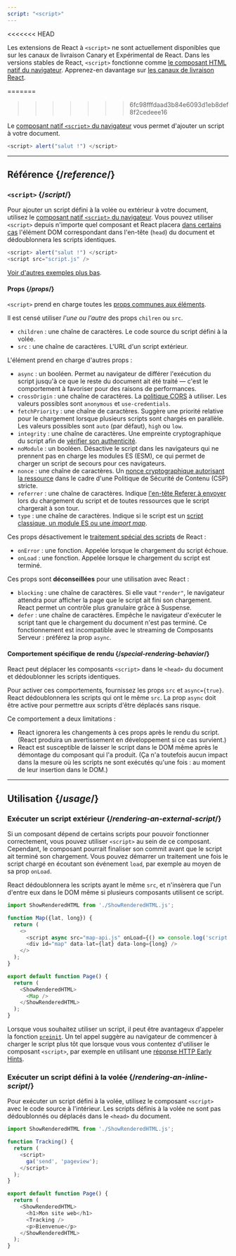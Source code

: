 ```yaml
---
script: "<script>"
---
```


<<<<<<< HEAD
<Canary>

Les extensions de React à `<script>` ne sont actuellement disponibles que sur les canaux de livraison Canary et Expérimental de React. Dans les versions stables de React, `<script>` fonctionne comme [le composant HTML natif du navigateur](/reference/react-dom/components#all-html-components). Apprenez-en davantage sur [les canaux de livraison React](/community/versioning-policy#all-release-channels).

</Canary>

=======
>>>>>>> 6fc98fffdaad3b84e6093d1eb8def8f2cedeee16
<Intro>

Le [composant natif `<script>` du navigateur](https://developer.mozilla.org/fr/docs/Web/HTML/Element/script) vous permet d'ajouter un script à votre document.

```js
<script> alert("salut !") </script>
```

</Intro>

<InlineToc />

---

## Référence {/*reference*/}

### `<script>` {/*script*/}

Pour ajouter un script défini à la volée ou extérieur à votre document, utilisez le [composant natif `<script>` du navigateur](https://developer.mozilla.org/fr/docs/Web/HTML/Element/script). Vous pouvez utiliser `<script>` depuis n'importe quel composant et React placera [dans certains cas](#special-rendering-behavior) l'élément DOM correspondant dans l'en-tête (`head`) du document et dédoublonnera les scripts identiques.

```js
<script> alert("salut !") </script>
<script src="script.js" />
```

[Voir d'autres exemples plus bas](#usage).

#### Props {/*props*/}

`<script>` prend en charge toutes les [props communes aux éléments](/reference/react-dom/components/common#props).

Il est censé utiliser *l'une ou l'autre* des props `chilren` ou `src`.

* `children` : une chaîne de caractères. Le code source du script défini à la volée.
* `src` : une chaîne de caractères. L'URL d'un script extérieur.

L'élément prend en charge d'autres props :

* `async` : un booléen. Permet au navigateur de différer l'exécution du script jusqu'à ce que le reste du document ait été traité — c'est le comportement à favoriser pour des raisons de performances.
*  `crossOrigin` : une chaîne de caractères. La [politique CORS](https://developer.mozilla.org/docs/Web/HTML/Attributes/crossorigin) à utiliser. Les valeurs possibles sont `anonymous` et `use-credentials`.
* `fetchPriority` : une chaîne de caractères. Suggère une priorité relative pour le chargement lorsque plusieurs scripts sont chargés en parallèle. Les valeurs possibles sont `auto` (par défaut), `high` ou `low`.
* `integrity` : une chaîne de caractères. Une empreinte cryptographique du script afin de [vérifier son authenticité](https://developer.mozilla.org/fr/docs/Web/Security/Subresource_Integrity).
* `noModule` : un booléen. Désactive le script dans les navigateurs qui ne prennent pas en charge les modules ES (ESM), ce qui permet de charger un script de secours pour ces navigateurs.
* `nonce` : une chaîne de caractères. Un [nonce cryptographique autorisant la ressource](https://developer.mozilla.org/fr/docs/Web/HTML/Global_attributes/nonce) dans le cadre d'une Politique de Sécurité de Contenu (CSP) stricte.
* `referrer` : une chaîne de caractères. Indique [l'en-tête Referer à envoyer](https://developer.mozilla.org/docs/Web/HTML/Element/script#referrerpolicy) lors du chargement du script et de toutes ressources que le script chargerait à son tour.
* `type` : une chaîne de caractères. Indique si le script est un [script classique, un module ES ou une *import map*](https://developer.mozilla.org/fr/docs/Web/HTML/Element/script/type).

Ces props désactivement le [traitement spécial des scripts](#special-rendering-behavior) de React :

* `onError` : une fonction. Appelée lorsque le chargement du script échoue.
* `onLoad` : une fonction. Appelée lorsque le chargement du script est terminé.

Ces props sont **déconseillées** pour une utilisation avec React :

* `blocking` : une chaîne de caractères. Si elle vaut `"render"`, le navigateur attendra pour afficher la page que le script ait fini son chargement.  React permet un contrôle plus granulaire grâce à Suspense.
* `defer` : une chaîne de caractères. Empêche le navigateur d'exécuter le script tant que le chargement du document n'est pas terminé.  Ce fonctionnement est incompatible avec le streaming de Composants Serveur : préférez la prop `async`.

#### Comportement spécifique de rendu {/*special-rendering-behavior*/}

React peut déplacer les composants `<script>` dans le `<head>` du document et dédoublonner les scripts identiques.

Pour activer ces comportements, fournissez les props `src` et `async={true}`.  React dédoublonnera les scripts qui ont le même `src`.  La prop `async` doit être active pour permettre aux scripts d'être déplacés sans risque.

Ce comportement a deux limitations :

* React ignorera les changements à ces props après le rendu du script. (React produira un avertissement en développement si ce cas survient.)
* React est susceptible de laisser le script dans le DOM même après le démontage du composant qui l'a produit. (Ça n'a toutefois aucun impact dans la mesure où les scripts ne sont exécutés qu'une fois : au moment de leur insertion dans le DOM.)

---

## Utilisation {/*usage*/}

### Exécuter un script extérieur {/*rendering-an-external-script*/}

Si un composant dépend de certains scripts pour pouvoir fonctionner correctement, vous pouvez utiliser `<script>` au sein de ce composant. Cependant, le composant pourrait finaliser son commit avant que le script ait terminé son chargement. Vous pouvez démarrer un traitement une fois le script chargé en écoutant son événement `load`, par exemple au moyen de sa prop `onLoad`.

React dédoublonnera les scripts ayant le même `src`, et n'insèrera que l'un d'entre eux dans le DOM même si plusieurs composants utilisent ce script.

<SandpackWithHTMLOutput>

```js src/App.js active
import ShowRenderedHTML from './ShowRenderedHTML.js';

function Map({lat, long}) {
  return (
    <>
      <script async src="map-api.js" onLoad={() => console.log('script loaded')} />
      <div id="map" data-lat={lat} data-long={long} />
    </>
  );
}

export default function Page() {
  return (
    <ShowRenderedHTML>
      <Map />
    </ShowRenderedHTML>
  );
}
```

</SandpackWithHTMLOutput>

<Note>

Lorsque vous souhaitez utiliser un script, il peut être avantageux d'appeler la fonction [`preinit`](/reference/react-dom/preinit). Un tel appel suggère au navigateur de commencer à charger le script plus tôt que lorsque vous vous contentez d'utiliser le composant `<script>`, par exemple en utilisant une [réponse HTTP Early Hints](https://developer.mozilla.org/docs/Web/HTTP/Status/103).

</Note>

### Exécuter un script défini à la volée {/*rendering-an-inline-script*/}

Pour exécuter un script défini à la volée, utilisez le composant `<script>` avec le code source à l'intérieur. Les scripts définis à la volée ne sont pas dédoublonnés ou déplacés dans le `<head>` du document.

<SandpackWithHTMLOutput>

```js src/App.js active
import ShowRenderedHTML from './ShowRenderedHTML.js';

function Tracking() {
  return (
    <script>
      ga('send', 'pageview');
    </script>
  );
}

export default function Page() {
  return (
    <ShowRenderedHTML>
      <h1>Mon site web</h1>
      <Tracking />
      <p>Bienvenue</p>
    </ShowRenderedHTML>
  );
}
```

</SandpackWithHTMLOutput>
